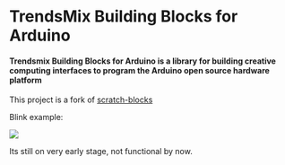 # TrendsMix Building Blocks for Arduino
#### Trendsmix Building Blocks for Arduino is a library for building creative computing interfaces to program the Arduino open source hardware platform

This project is a fork of [scratch-blocks](https://github.com/LLK/scratch-blocks)

Blink example:

![](https://raw.githubusercontent.com/birapjr/trendsmix-building-blocks-for-arduino/develop/media/images/blink_example.png=700x)

Its still on very early stage, not functional by now.